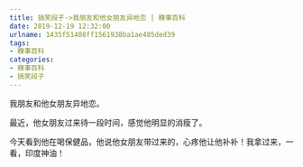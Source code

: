 ```yaml
---
title: 搞笑段子->我朋友和他女朋友异地恋 | 糗事百科
date: 2019-12-19 12:32:00
urlname: 1435f51408ff1561938ba1ae485ded39
tags: 
- 糗事百科
categories:
- 糗事百科
- 搞笑段子
---
```

我朋友和他女朋友异地恋。

最近，他女朋友过来待一段时间，感觉他明显的消瘦了。

今天看到他在喝保健品，他说他女朋友带过来的，心疼他让他补补！我拿过来，一看，印度神油！


